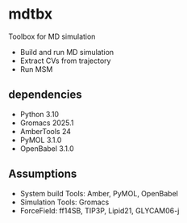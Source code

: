 # mdtbx
Toolbox for MD simulation

- Build and run MD simulation
- Extract CVs from trajectory
- Run MSM

## dependencies
- Python 3.10
- Gromacs 2025.1
- AmberTools 24
- PyMOL 3.1.0
- OpenBabel 3.1.0

## Assumptions
- System build Tools: Amber, PyMOL, OpenBabel
- Simulation Tools: Gromacs
- ForceField: ff14SB, TIP3P, Lipid21, GLYCAM06-j

